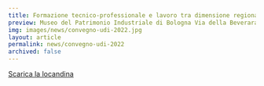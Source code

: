 ```yaml
---
title: Formazione tecnico-professionale e lavoro tra dimensione regionale, europea e internazionale: una prospettiva di genere dagli anni Settanta a oggi
preview: Museo del Patrimonio Industriale di Bologna Via della Beverara 123, Bologna. Mercoledi 21 dicembre 2022 ore 9.30 – 13.30
img: images/news/convegno-udi-2022.jpg
layout: article
permalink: news/convegno-udi-2022
archived: false
---
```


[Scarica la locandina](../../images/news/convegno-udi-2022.pdf)
